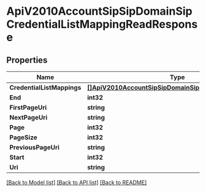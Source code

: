 # ApiV2010AccountSipSipDomainSipCredentialListMappingReadResponse

## Properties

Name | Type | Description | Notes
------------ | ------------- | ------------- | -------------
**CredentialListMappings** | [**[]ApiV2010AccountSipSipDomainSipCredentialListMapping**](api.v2010.account.sip.sip_domain.sip_credential_list_mapping.md) |  | [optional] 
**End** | **int32** |  | [optional] 
**FirstPageUri** | **string** |  | [optional] 
**NextPageUri** | **string** |  | [optional] 
**Page** | **int32** |  | [optional] 
**PageSize** | **int32** |  | [optional] 
**PreviousPageUri** | **string** |  | [optional] 
**Start** | **int32** |  | [optional] 
**Uri** | **string** |  | [optional] 

[[Back to Model list]](../README.md#documentation-for-models) [[Back to API list]](../README.md#documentation-for-api-endpoints) [[Back to README]](../README.md)


